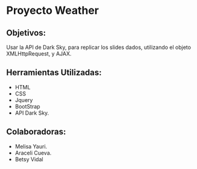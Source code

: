 # Proyecto Weather

## Objetivos:

Usar la API de Dark Sky, para replicar los slides dados, utilizando el objeto XMLHttpRequest, y AJAX.

## Herramientas Utilizadas:

- HTML
- CSS
- Jquery
- BootStrap
- API Dark Sky.

## Colaboradoras:

- Melisa Yauri.
- Araceli Cueva.
- Betsy Vidal
    
